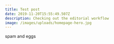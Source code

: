 ```yaml
---
title: Test post
date: 2019-11-20T15:55:49.507Z
description: Checking out the editorial workflow
image: /images/uploads/homepage-hero.jpg
---
```

spam and eggs
